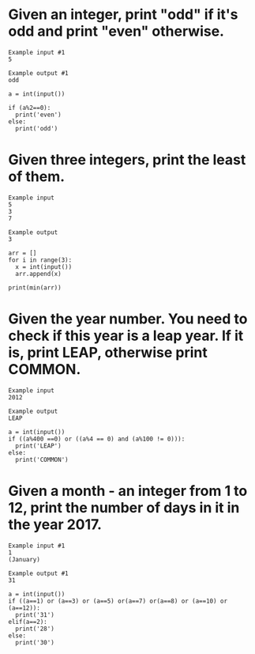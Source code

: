 # Given an integer, print "odd" if it's odd and print "even" otherwise.
```
Example input #1
5

Example output #1
odd
```
```
a = int(input())

if (a%2==0):
  print('even')
else:
  print('odd')
```

# Given three integers, print the least of them.
```
Example input
5
3
7

Example output
3
```
```
arr = []
for i in range(3):
  x = int(input())
  arr.append(x)   
  
print(min(arr)) 
```

# Given the year number. You need to check if this year is a leap year. If it is, print LEAP, otherwise print COMMON.
```
Example input
2012

Example output
LEAP
```
```
a = int(input())
if ((a%400 ==0) or ((a%4 == 0) and (a%100 != 0))):
  print('LEAP')
else:
  print('COMMON')
```

# Given a month - an integer from 1 to 12, print the number of days in it in the year 2017.
```
Example input #1
1
(January)

Example output #1
31

```
```
a = int(input())
if ((a==1) or (a==3) or (a==5) or(a==7) or(a==8) or (a==10) or (a==12)):
  print('31')
elif(a==2):
  print('28')
else:
  print('30')
```

